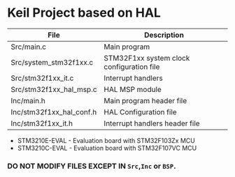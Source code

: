 # Keil Project based on HAL

File|Description
-|-
Src/main.c                 |Main program
Src/system_stm32f1xx.c     |STM32F1xx system clock configuration file
Src/stm32f1xx_it.c         |Interrupt handlers 
Src/stm32f1xx_hal_msp.c    |HAL MSP module
Inc/main.h                 |Main program header file  
Inc/stm32f1xx_hal_conf.h   |HAL Configuration file
Inc/stm32f1xx_it.h         |Interrupt handlers header file

- STM3210E-EVAL - Evaluation board with STM32F103Zx MCU
- STM3210C-EVAL - Evaluation board with STM32F107VC MCU

### DO NOT MODIFY FILES EXCEPT IN `Src`,`Inc` or `BSP`.